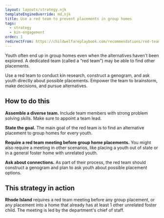 ```yaml
---
layout: layouts/strategy.njk
templateEngineOverride: md,njk
title: Use a red team to prevent placements in group homes
tags:
  - strategy
  - kin-engagement
order: 1
redirectFrom: https://childwelfareplaybook.com/recommendations/red-team-to-prevent-group-home-placements/
---
```

Youth often end up in group homes even when the alternatives haven't been explored. A dedicated team (called a “red team”) may be able to find other placements.

Use a red team to conduct kin research, construct a genogram, and ask youth directly about possible placements. Empower the team to brainstorm, make decisions, and pursue alternatives.

## How to do this

**Assemble a diverse team.** Include team members with strong problem solving skills. Make sure to appoint a team lead.

**State the goal.** The main goal of the red team is to find an alternative placement to group homes for every youth.

**Require a red team meeting before group home placements.** You might also require a meeting in other scenarios, like placing a youth out of state or in a general foster home with unrelated youth.

**Ask about connections.** As part of their process, the red team should construct a genogram and plan to ask youth about possible placement options.

## This strategy in action

**Rhode Island** requires a red team meeting before any group placement, or any placement into a home that already has at least 1 other unrelated foster child. The meeting is led by the department's chief of staff.

